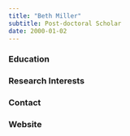 ```yaml
---
title: "Beth Miller"
subtitle: Post-doctoral Scholar 
date: 2000-01-02
---
```


<!--more-->
### Education

### Research Interests

### Contact

### Website
